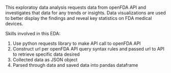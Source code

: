 This exploratoy data analysis requests data from openFDA API and investigates that data for any trends or insights.
Data visualizations are used to better display the findings and reveal key statistics on FDA medical devices. 

Skills involved in this EDA:
1. Use python requests library to make API call to openFDA API
2. Construct url per openFDA API query syntax rules and passed url to API to retrieve specific data desired
3. Collected data as JSON object
4. Parsed through data and saved data into pandas dataframe
